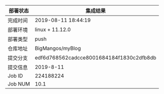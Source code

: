 部署状态 | 集成结果
---|---
完成时间 | 2019-08-11 18:44:19
部署环境 | linux + 11.12.0
部署类型 | push
仓库地址 | BigMangos/myBlog
提交分支 | edf6d768562cadcce8001684184f1830c2dfb8db
提交信息 | 2019-8-11
Job ID   | 224188224
Job NUM  | 10.1
